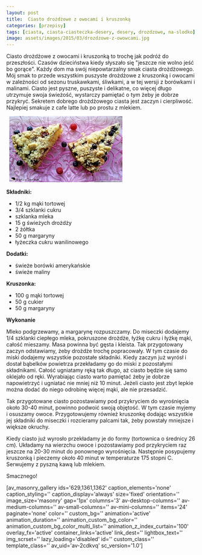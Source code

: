 ```yaml
---
layout: post
title:  Ciasto drożdżowe z owocami i kruszonką
categories: [przepisy]
tags: [ciasta, ciasta-ciasteczka-desery, desery, drozdzowe, na-slodko]
image: assets/images/2015/03/drozdzowe-z-owowcami.jpg
---
```

Ciasto drożdżowe z owocami i kruszonką to trochę jak podróż do przeszłości. Czasów dzieciństwa kiedy słyszało się "jeszcze nie wolno jeść bo gorące". Każdy dom ma swój niepowtarzalny smak ciasta drożdżowego. Mój smak to przede wszystkim puszyste drożdżowe z kruszonką i owocami w zależności od sezonu truskawkami, śliwkami, a w tej wersji z borówkami i malinami. Ciasto jest pyszne, puszyste i delikatne, co więcej długo utrzymuje swoja świeżość, wystarczy pamiętać o tym żeby je dobrze przykryć. Sekretem dobrego drożdżowego ciasta jest zaczyn i cierpliwość. Najlepiej smakuje z cafe latte lub po prostu z mlekiem.

 
![](assets/images/2015/03/drozdzowe-z-owowcami-1-300x175.jpg)



**Składniki:**
* 1/2 kg mąki tortowej
* 3/4 szklanki cukru
* szklanka mleka
* 15 g świeżych drożdży
* 2 żółtka
* 50 g margaryny
* łyżeczka cukru wanilinowego


**Dodatki:**
* świeże borówki amerykańskie
* świeże maliny


**Kruszonka:**
* 100 g mąki tortowej
* 50 g cukier
* 50 g margaryny


**Wykonanie**

Mleko podgrzewamy, a margarynę rozpuszczamy. Do miseczki dodajemy 1/4 szklanki ciepłego mleka, pokruszone drożdże, łyżkę cukru i łyżkę mąki, całość mieszamy. Masa powinna być gęsta i kleista. Tak przygotowany zaczyn odstawiamy, żeby drożdże trochę popracowały. W tym czasie do miski dodajemy wszystkie pozostałe składniki. Kiedy zaczyn już wyrósł i dostał bąbelków powietrza przekładamy go do miski z pozostałymi składnikami. Całość ugniatamy ręką tak długo, aż ciasto będzie się samo oklejało od ręki. Wyrabiając ciasto warto pamiętać żeby je dobrze napowietrzyć i ugniatać nie mniej niż 10 minut. Jeżeli ciasto jest zbyt lepkie można dodać do niego odrobinę więcej mąki, ale nie przesadzić.

Tak przygotowane ciasto pozostawiamy pod przykryciem do wyrośnięcia około 30-40 minut, powinno podwoić swoją objętość. W tym czasie myjemy i osuszamy owoce. Przygotowujemy również kruszonkę dodając wszystkie jej składniki do miseczki i rozcieramy palcami tak, żeby powstały mniejsze i większe okruchy.

Kiedy ciasto już wyrosło przekładamy je do formy (tortownica o średnicy 26 cm). Układamy na wierzchu owoce i pozostawiamy pod przykryciem raz jeszcze na 20-30 minut do ponownego wyrośnięcia. Następnie posypujemy kruszonką i pieczemy około 40 minut w temperaturze 175 stopni C. Serwujemy z pyszną kawą lub mlekiem.

Smacznego!

[av\_masonry\_gallery ids='629,1361,1362' caption\_elements='none' caption\_styling='' caption\_display='always' size='fixed' orientation='' image\_size='masonry' gap='1px' columns='3' av-desktop-columns='' av-medium-columns='' av-small-columns='' av-mini-columns='' items='24' paginate='none' color='' custom\_bg='' animation='active' animation\_duration='' animation\_custom\_bg\_color='' animation\_custom\_bg\_color\_multi\_list='' animation\_z\_index\_curtain='100' overlay\_fx='active' container\_links='active' link\_dest='' lightbox\_text='' img\_scrset='' lazy\_loading='disabled' id='' custom\_class='' template\_class='' av\_uid='av-2cdkvq' sc\_version='1.0']
    